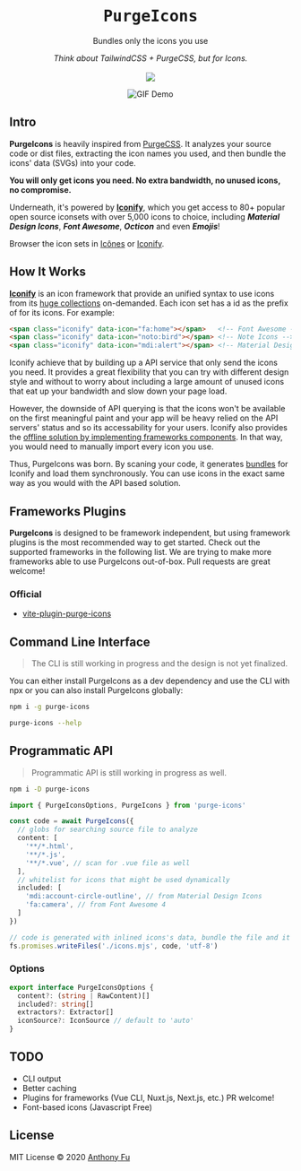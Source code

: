 <h1 align='center'><samp>PurgeIcons</samp></h1>

<p align='center'>Bundles only the icons you use</p>

<p align='center'><em>Think about TailwindCSS + PurgeCSS, but for Icons.</em>

<br>
<br>

<a href='https://www.npmjs.com/package/purge-icons'>
<img src='https://img.shields.io/npm/v/purge-icons?color=222&style=flat-square'>
</a>
</p>

<p align='center'>
<img src='https://user-images.githubusercontent.com/11247099/89781398-ce625a80-db45-11ea-86bf-d50471c526b7.gif' alt='GIF Demo'/>
</p>


## Intro

**PurgeIcons** is heavily inspired from [PurgeCSS](https://purgecss.com/). It analyzes your source code or dist files, extracting the icon names you used, and then bundle the icons' data (SVGs) into your code.

**You will only get icons you need. No extra bandwidth, no unused icons, no compromise.**

Underneath, it's powered by [**Iconify**](https://iconify.design), which you get access to 80+ popular open source iconsets with over 5,000 icons to choice, including ***Material Design Icons***, ***Font Awesome***, ***Octicon*** and even ***Emojis***!

Browser the icon sets in [Icônes](https://icones.netlify.app/) or [Iconify](https://iconify.design/icon-sets/).

## How It Works

[**Iconify**](https://iconify.design) is an icon framework that provide an unified syntax to use icons from its [huge collections](https://iconify.design/icon-sets/) on-demanded. Each icon set has a id as the prefix of for its icons. For example:

```html
<span class="iconify" data-icon="fa:home"></span>   <!-- Font Awesome -->
<span class="iconify" data-icon="noto:bird"></span> <!-- Note Icons -->
<span class="iconify" data-icon="mdi:alert"></span> <!-- Material Design Icons -->
```

Iconify achieve that by building up a API service that only send the icons you need. It provides a great flexibility that you can try with different design style and without to worry about including a large amount of unused icons that eat up your bandwidth and slow down your page load.

However, the downside of API querying is that the icons won't be available on the first meaningful paint and your app will be heavy relied on the API servers' status and so its accessability for your users. Iconify also provides the [offline solution by implementing frameworks components](https://docs.iconify.design/implementations/#components). In that way, you would need to manually import every icon you use.

Thus, PurgeIcons was born. By scaning your code, it generates [bundles](https://docs.iconify.design/sources/bundles/) for Iconify and load them synchronously. You can use icons in the exact same way as you would with the API based solution.

## Frameworks Plugins

**PurgeIcons** is designed to be framework independent, but using framework plugins is the most recommended way to get started. Check out the supported frameworks in the following list. We are trying to make more frameworks able to use PurgeIcons out-of-box. Pull requests are great welcome!

### Official

- [vite-plugin-purge-icons](./packages/vite-plugin-purge-icons)

## Command Line Interface

> The CLI is still working in progress and the design is not yet finalized.

You can either install PurgeIcons as a dev dependency and use the CLI with npx or you can also install PurgeIcons globally:

```bash
npm i -g purge-icons
```

```bash
purge-icons --help
```

## Programmatic API

> Programmatic API is still working in progress as well.

```bash
npm i -D purge-icons
```

```ts
import { PurgeIconsOptions, PurgeIcons } from 'purge-icons'

const code = await PurgeIcons({
  // globs for searching source file to analyze
  content: [
    '**/*.html',
    '**/*.js',
    '**/*.vue', // scan for .vue file as well
  ],
  // whitelist for icons that might be used dynamically
  included: [
    'mdi:account-circle-outline', // from Material Design Icons
    'fa:camera', // from Font Awesome 4
  ]
})

// code is generated with inlined icons's data, bundle the file and it's done.
fs.promises.writeFiles('./icons.mjs', code, 'utf-8')
```

### Options 

```ts
export interface PurgeIconsOptions {
  content?: (string | RawContent)[]
  included?: string[]
  extractors?: Extractor[]
  iconSource?: IconSource // default to 'auto'
}
```


## TODO

- CLI output
- Better caching
- Plugins for frameworks (Vue CLI, Nuxt.js, Next.js, etc.) PR welcome!
- Font-based icons (Javascript Free)

## License

MIT License © 2020 [Anthony Fu](https://github.com/antfu)
